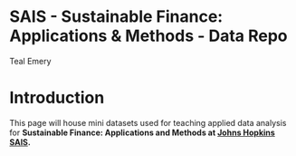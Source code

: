 SAIS - Sustainable Finance: Applications & Methods - Data Repo
================
Teal Emery

# Introduction

This page will house mini datasets used for teaching applied data
analysis for **Sustainable Finance: Applications and Methods at [Johns
Hopkins SAIS](https://sais.jhu.edu/).**
